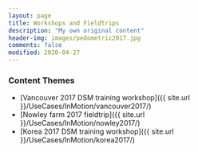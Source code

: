 ```yaml
---
layout: page
title: Workshops and Fieldtrips
description: "My own original content"
header-img: images/pedometric2017.jpg
comments: false
modified: 2020-04-27
---
```


### Content Themes

- [Vancouver 2017 DSM training workshop]({{ site.url }}/UseCases/InMotion/vancouver2017/)
- [Nowley farm 2017 fieldtrip]({{ site.url }}/UseCases/InMotion/nowley2017/)
- [Korea 2017 DSM training workshop]({{ site.url }}/UseCases/InMotion/korea2017/)







